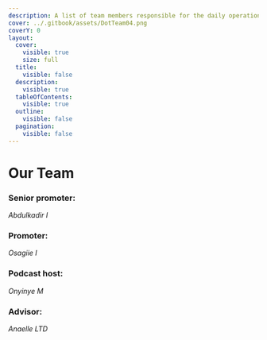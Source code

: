 ```yaml
---
description: A list of team members responsible for the daily operations of Dot.alert().
cover: ../.gitbook/assets/DotTeam04.png
coverY: 0
layout:
  cover:
    visible: true
    size: full
  title:
    visible: false
  description:
    visible: true
  tableOfContents:
    visible: true
  outline:
    visible: false
  pagination:
    visible: false
---
```


# Our Team

### Senior promoter:

_Abdulkadir I_



### Promoter:

_Osagiie I_



### Podcast host:

_Onyinye M_



### Advisor:

_Anaelle LTD_

